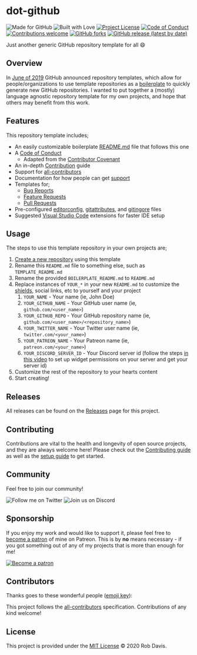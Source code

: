 # dot-github

![Made for GitHub](https://img.shields.io/badge/made%20for-GitHub-blue?style=for-the-badge)
![Built with Love](https://img.shields.io/badge/built%20with-love-red?style=for-the-badge)
[![Project License](https://img.shields.io/github/license/pahimar/dot-github?style=for-the-badge&color=blue)](./LICENSE.md)
[![Code of Conduct](https://img.shields.io/badge/code%20of-conduct-blue?style=for-the-badge)](./.github/CODE_OF_CONDUCT.md)
[![Contributions welcome](https://img.shields.io/badge/contributions-welcome-blue?style=for-the-badge)](./.github/CONTRIBUTING.md)
[![GitHub forks](https://img.shields.io/github/forks/pahimar/dot-github?color=blue&style=for-the-badge)](https://github.com/pahimar/dot-github/network/members)
[![GitHub release (latest by date)](https://img.shields.io/github/v/release/pahimar/dot-github?style=for-the-badge)](https://github.com/pahimar/dot-github/releases)

Just another generic GitHub repository template for all :smile:

## Overview

In [June of 2019](https://github.blog/2019-06-06-generate-new-repositories-with-repository-templates/) GitHub announced repository templates, which allow for people/organizations to use template repositories as a [boilerplate](https://en.wikipedia.org/wiki/Boilerplate_text) to quickly generate new GitHub repositories. I wanted to put together a (mostly) language agnostic repository template for my own projects, and hope that others may benefit from this work.

## Features

This repository template includes;

- An easily customizable boilerplate [README.md](./BOILERPLATE_README.md) file that follows this one
- A [Code of Conduct](./.github/CODE_OF_CONDUCT.md)
  - Adapted from the [Contributor Covenant](https://www.contributor-covenant.org)
- An in-depth [Contribution](./.github/CONTRIBUTING.md) guide
- Support for [all-contributors](https://allcontributors.org/)
- Documentation for how people can get [support](./.github/SUPPORT.md)
- Templates for;
  - [Bug Reports](./.github/ISSUE_TEMPLATE/BUG_REPORT.md)
  - [Feature Requests](.github/ISSUE_TEMPLATE/FEATURE_REQUEST.md)
  - [Pull Requests](./.github/PULL_REQUEST_TEMPLATE.md)
- Pre-configured [editorconfig](https://editorconfig.org/), [gitattributes](https://www.git-scm.com/docs/gitattributes), and [gitingore](https://git-scm.com/docs/gitignore) files
- Suggested [Visual Studio Code](https://code.visualstudio.com/) extensions for faster IDE setup

## Usage

The steps to use this template repository in your own projects are;

1. [Create a new repository](https://help.github.com/en/github/creating-cloning-and-archiving-repositories/creating-a-repository-from-a-template) using this template
2. Rename this `README.md` file to something else, such as `TEMPLATE_README.md`
3. Rename the provided `BOILERPLATE_README.md` to `README.md`
4. Replace instances of `YOUR_*` in your new `README.md` to customize the [shields](https://shields.io/), social links, etc to yourself and your project
   1. `YOUR_NAME` - Your name (ie, John Doe)
   2. `YOUR_GITHUB_NAME` - Your GitHub user name (ie, `github.com/<user_name>`)
   3. `YOUR_GITHUB_REPO` - Your GitHub repository name (ie, `github.com/<user_name>/<repository_name>`)
   4. `YOUR_TWITTER_NAME` - Your Twitter user name (ie, `twitter.com/<your_name>`)
   5. `YOUR_PATREON_NAME` - Your Patreon name (ie, `patreon.com/<your_name>`)
   6. `YOUR_DISCORD_SERVER_ID` - Your Discord server id (follow the steps [in this video](https://vimeo.com/364220040) to set up widget permissions on your server and get your server id)
5. Customize the rest of the repository to your hearts content
6. Start creating!

## Releases

All releases can be found on the [Releases](https://github.com/pahimar/dot-github/releases) page for this project.

## Contributing

Contributions are vital to the health and longevity of open source projects, and they are always welcome here! Please check out the [Contributing guide](./.github/CONTRIBUTING.md) as well as the [setup guide](./.github/PROJECT_SETUP.md) to get started.

## Community

Feel free to join our community!

![Follow me on Twitter](https://img.shields.io/twitter/follow/pahimar?style=for-the-badge&logo=twitter&logoColor=white&color=blue)
![Join us on Discord](https://img.shields.io/discord/134733695373410304?label=discord&style=for-the-badge&logo=discord&logoColor=white&color=blue)

## Sponsorship

If you enjoy my work and would like to support it, please feel free to [become a patron](https://www.patreon.com/pahimar) of mine on Patreon. This is by **no** means necessary - if you got something out of any of my projects that is more than enough for me!

[![Become a patron](https://c5.patreon.com/external/logo/become_a_patron_button.png)](https://www.patreon.com/pahimar)

## Contributors

Thanks goes to these wonderful people ([emoji key](https://allcontributors.org/docs/en/emoji-key)):

<!-- ALL-CONTRIBUTORS-LIST:START - Do not remove or modify this section -->
<!-- prettier-ignore-start -->
<!-- markdownlint-disable -->

<!-- markdownlint-enable -->
<!-- prettier-ignore-end -->
<!-- ALL-CONTRIBUTORS-LIST:END -->

This project follows the [all-contributors](https://github.com/all-contributors/all-contributors)
specification. Contributions of any kind welcome!

## License

This project is provided under the [MIT License](LICENSE.md) &copy; 2020 Rob Davis.
